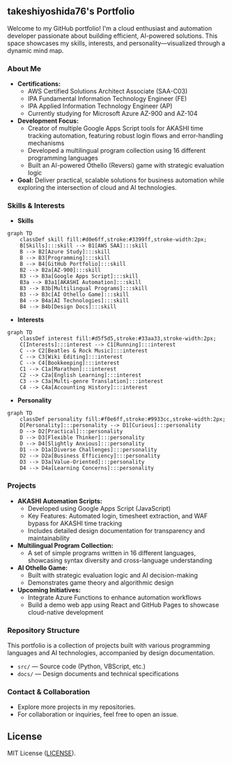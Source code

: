 ## takeshiyoshida76's Portfolio
Welcome to my GitHub portfolio! I'm a cloud enthusiast and automation developer passionate about building efficient, AI-powered solutions. This space showcases my skills, interests, and personality—visualized through a dynamic mind map.

### About Me
- **Certifications:**
  - AWS Certified Solutions Architect Associate (SAA-C03)
  - IPA Fundamental Information Technology Engineer (FE)
  - IPA Applied Information Technology Engineer (AP)
  - Currently studying for Microsoft Azure AZ-900 and AZ-104
- **Development Focus:**
  - Creator of multiple Google Apps Script tools for AKASHI time tracking automation, featuring robust login flows and error-handling mechanisms
  - Developed a multilingual program collection using 16 different programming languages
  - Built an AI-powered Othello (Reversi) game with strategic evaluation logic
- **Goal:**
  Deliver practical, scalable solutions for business automation while exploring the intersection of cloud and AI technologies.

### Skills & Interests
- **Skills**
```mermaid
graph TD
    classDef skill fill:#d0e6ff,stroke:#3399ff,stroke-width:2px;
    B[Skills]:::skill --> B1[AWS SAA]:::skill
    B --> B2[Azure Study]:::skill
    B --> B3[Programming]:::skill
    B --> B4[GitHub Portfolio]:::skill
    B2 --> B2a[AZ-900]:::skill
    B3 --> B3a[Google Apps Script]:::skill
    B3a --> B3a1[AKASHI Automation]:::skill
    B3 --> B3b[Multilingual Programs]:::skill
    B3 --> B3c[AI Othello Game]:::skill
    B4 --> B4a[AI Technologies]:::skill
    B4 --> B4b[Design Docs]:::skill
```

- **Interests**
```mermaid
graph TD
    classDef interest fill:#d5f5d5,stroke:#33aa33,stroke-width:2px;
    C[Interests]:::interest --> C1[Running]:::interest
    C --> C2[Beatles & Rock Music]:::interest
    C --> C3[Wiki Editing]:::interest
    C --> C4[Bookkeeping]:::interest
    C1 --> C1a[Marathon]:::interest
    C2 --> C2a[English Learning]:::interest
    C3 --> C3a[Multi-genre Translation]:::interest
    C4 --> C4a[Accounting History]:::interest
```

- **Personality**
```mermaid
graph TD
    classDef personality fill:#f0e6ff,stroke:#9933cc,stroke-width:2px;
    D[Personality]:::personality --> D1[Curious]:::personality
    D --> D2[Practical]:::personality
    D --> D3[Flexible Thinker]:::personality
    D --> D4[Slightly Anxious]:::personality
    D1 --> D1a[Diverse Challenges]:::personality
    D2 --> D2a[Business Efficiency]:::personality
    D3 --> D3a[Value-Oriented]:::personality
    D4 --> D4a[Learning Concerns]:::personality
```

### Projects
- **AKASHI Automation Scripts:**
  - Developed using Google Apps Script (JavaScript)
  - Key Features: Automated login, timesheet extraction, and WAF bypass for AKASHI time tracking
  - Includes detailed design documentation for transparency and maintainability
- **Multilingual Program Collection:**
  - A set of simple programs written in 16 different languages, showcasing syntax diversity and cross-language understanding
- **AI Othello Game:**
  - Built with strategic evaluation logic and AI decision-making
  - Demonstrates game theory and algorithmic design
- **Upcoming Initiatives:**
  - Integrate Azure Functions to enhance automation workflows
  - Build a demo web app using React and GitHub Pages to showcase cloud-native development

### Repository Structure
This portfolio is a collection of projects built with various programming languages and AI technologies, accompanied by design documentation.
- `src/` — Source code (Python, VBScript, etc.)
- `docs/` — Design documents and technical specifications

### Contact & Collaboration
- Explore more projects in my repositories.
- For collaboration or inquiries, feel free to open an issue.

## License
MIT License ([LICENSE](LICENSE)).
